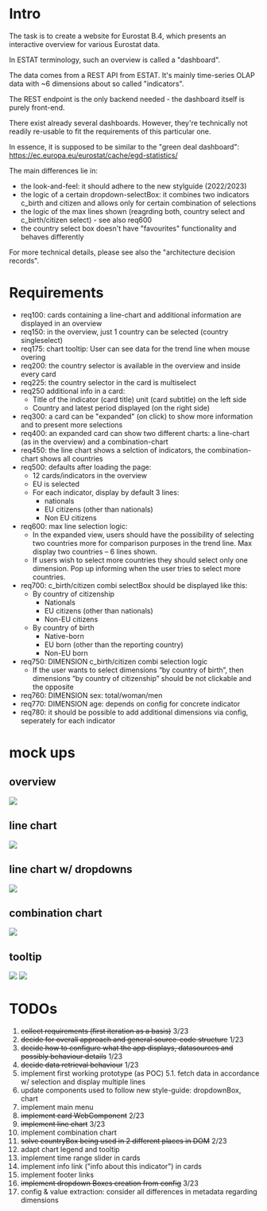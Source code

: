 # Intro

The task is to create a website for Eurostat B.4, which presents an interactive overview for various Eurostat data.

In ESTAT terminology, such an overview is called a "dashboard".

The data comes from a REST API from ESTAT.
It's mainly time-series OLAP data with ~6 dimensions about so called "indicators".

The REST endpoint is the only backend needed - the dashboard itself is purely front-end.

There exist already several dashboards.
However, they're technically not readily re-usable to fit the requirements of this particular one.

In essence, it is supposed to be similar to the "green deal dashboard":
https://ec.europa.eu/eurostat/cache/egd-statistics/

The main differences lie in:
- the look-and-feel: it should adhere to the new stylguide (2022/2023)
- the logic of a certain dropdown-selectBox: it combines two indicators c_birth and citizen and allows only for certain combination of selections
- the logic of the max lines shown (reagrding both, country select and c_birth/citizen select) - see also req600
- the country select box doesn't have "favourites" functionality and behaves differently

For more technical details, please see also the "architecture decision records".

# Requirements

- req100: cards containing a line-chart and additional information are displayed in an overview
- req150: in the overview, just 1 country can be selected (country singleselect)
- req175: chart tooltip: User can see data for the trend line when mouse overing
- req200: the country selector is available in the overview and inside every card
- req225: the country selector in the card is multiselect
- req250 additional info in a card:
  - Title of the indicator (card title) unit (card subtitle) on the left side
  - Country and latest period displayed (on the right side)
- req300: a card can be "expanded" (on click) to show more information and to present more selections
- req400: an expanded card can show two different charts: a line-chart (as in the overview) and a combination-chart
- req450: the line chart shows a selction of indicators, the combination-chart shows all countries
- req500: defaults after loading the page:
  - 12 cards/indicators in the overview
  - EU is selected
  - For each indicator, display by default 3 lines:
    - nationals
    - EU citizens (other than nationals)
    - Non EU citizens
- req600: max line selection logic:
  - In the expanded view, users should have the possibility of selecting two countries more for comparison purposes in the trend line. Max display two countries – 6 lines shown.
  - If users wish to select more countries they should select only one dimension. Pop up informing when the user tries to select more countries. 
- req700: c_birth/citizen combi selectBox should be displayed like this:
  - By country of citizenship 
      - Nationals
      - EU citizens (other than nationals)
      - Non-EU citizens 
  - By country of birth
      - Native-born
      - EU born (other than the reporting country)
      - Non-EU born 
- req750: DIMENSION c_birth/citizen combi selection logic
  - If the user wants to select dimensions “by country of birth”, then dimensions “by country of citizenship” should be not clickable and the opposite 
- req760: DIMENSION sex: total/woman/men
- req770: DIMENSION age: depends on config for concrete indicator
- req780: it should be possible to add additional dimensions via config, seperately for each indicator

# mock ups

## overview

![](mockup-overview.png)

## line chart

![](mockup-expanded-line.png)

## line chart w/ dropdowns

![](mockup-dropdowns.png)

## combination chart

![](mockup-expanded-combi.png)

## tooltip

![](tooltip1.png)
![](tooltip2.png)


# TODOs

1. ~~collect requirements (first iteration as a basis)~~ 3/23
2. ~~decide for overall approach and general source-code structure~~ 1/23
3. ~~decide how to configure what the app displays, datasources and possibly behaviour details~~ 1/23
4. ~~decide data retrieval behaviour~~ 1/23
5. implement first working prototype (as POC)
  5.1. fetch data in accordance w/ selection and display multiple lines
6. update components used to follow new style-guide: dropdownBox, chart
7. implement main menu
8. ~~implement card WebComponent~~ 2/23
9. ~~implement line chart~~ 3/23
10. implement combination chart
11. ~~solve countryBox being used in 2 different places in DOM~~ 2/23
12. adapt chart legend and tooltip
13. implement time range slider in cards
14. implement info link ("info about this indicator") in cards
15. implement footer links
16. ~~implement dropdown Boxes creation from config~~ 3/23
17. config & value extraction: consider all differences in metadata regarding dimensions
